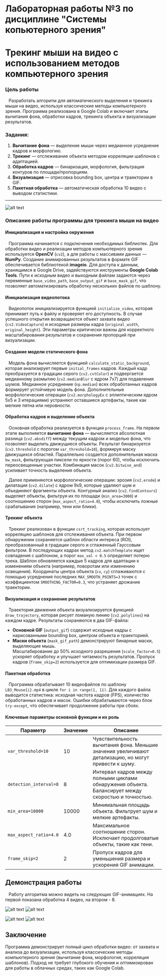 #   Лабораторная работы №3 по дисциплине "Системы копьютерного зрения"
# Трекинг мыши на видео с использованием методов компьютерного зрения

### Цель работы
&ensp; Разработать алгоритм для автоматического выделения и трекинга мыши на видео, используя классические методы компьютерного зрения. Программа реализована в Google Colab и включает этапы вычитания фона, обработки кадров, трекинга объекта и визуализации результатов.  

### Задания:
1. **Вычитание фона** — выделение мыши через медианное усреднение кадров и морфологию.  
2. **Трекинг** — отслеживание объекта методом корреляции шаблонов с адаптацией.  
3. **Обработка кадров** — бинаризация, морфология, фильтрация контуров по площади/пропорциям.  
4. **Визуализация** — отрисовка bounding box, центра и траектории в GIF.  
5. **Пакетная обработка** — автоматическая обработка 10 видео с выводом статистики.  

---

![alt text](Processing_videos/LB3_Mouse4_demonstration.gif)

### Описание работы программы для трекинга мыши на видео  

#### Инициализация и настройка окружения  
&ensp; Программа начинается с подключения необходимых библиотек. Для обработки видео и реализации методов компьютерного зрения используется **OpenCV** (`cv2`), а для работы с массивами данных — **NumPy**. Создание анимированных результатов в формате GIF обеспечивается библиотекой **imageio**. Для доступа к данным, хранящимся в Google Drive, задействуются инструменты **Google Colab Tools**. Пути к исходным видео и выходным файлам задаются через переменные `base_video_path`, `base_output_gif` и `base_mask_gif`, что позволяет автоматизировать обработку нескольких файлов по шаблону.  

#### Инициализация видеопотока  
&ensp; Видеопоток инициализируется функцией `initialize_video`, которая принимает путь к файлу и проверяет его доступность. В случае успешного открытия возвращаются объект захвата видео (`cv2.VideoCapture`) и исходные размеры кадра (`original_width`, `original_height`). Эти параметры критически важны для корректного масштабирования результатов и сохранения пропорций при визуализации.  

#### Создание модели статического фона  
&ensp; Модель фона вычисляется функцией `calculate_static_background`, которая анализирует первые `initial_frames` кадров. Каждый кадр преобразуется в градации серого (`cv2.cvtColor`) и подвергается медианному размытию (`cv2.medianBlur` с ядром 7x7) для подавления шумов. Медианное усреднение (`np.median`) всех обработанных кадров формирует устойчивую модель фона. Дополнительные морфологические операции (`cv2.morphologyEx` с эллиптическим ядром 5x5 и 3 итерациями) устраняют оставшиеся артефакты, такие как мелкие пятна или неровности.  

#### Обработка кадров и выделение объекта  
&ensp; Основная обработка реализуется в функции `process_frame`. На первом этапе выполняется **вычитание фона** — вычисляется абсолютная разница (`cv2.absdiff`) между текущим кадром и моделью фона, что позволяет выделить движущиеся объекты. Результат бинаризуется (`cv2.threshold` с порогом `var_threshold=10`), формируя маску движущихся областей. Параллельно создается дополнительная маска `bw_mask`, фильтрующая пиксели по яркости (порог 60), чтобы исключить переосвещенные участки. Комбинация масок (`cv2.bitwise_and`) усиливает точность выделения объекта.  

&ensp; Далее применяются морфологические операции: эрозия (`cv2.erode`) и дилатация (`cv2.dilate`) с ядром 9x9, которые удаляют шум и объединяют фрагменты объекта. Контурный анализ (`cv2.findContours`) выделяет объекты, фильтруя их по площади (`min_area=3000`) и соотношению сторон (`max_aspect_ratio=4.0`), чтобы исключить ложные срабатывания (например, тени или блики).  

#### Трекинг объекта  
&ensp; Трекинг реализован в функции `csrt_tracking`, которая использует корреляцию шаблонов для отслеживания объекта. При первом обнаружении сохраняется шаблон области интереса (ROI), преобразованный в градации серого и сглаженный Гауссовым фильтром. В последующих кадрах метод `cv2.matchTemplate` ищет совпадения с шаблоном, а порог `max_val < 0.5` определяет потерю трека. Шаблон обновляется каждые 5 кадров для адаптации к изменениям объекта (например, поворотам или изменению освещения). Координаты центра объекта (`cx`, `cy`) сглаживаются с помощью усреднения последних `MAX_SMOOTH_POINTS=3` точек с коэффициентом `SMOOTHING_FACTOR=0.3`, что устраняет дрожание траектории.  

#### Визуализация и сохранение результатов  
&ensp; Траектория движения объекта визуализируется функцией `draw_trajectory`, которая рисует ломаную линию (`cv2.polylines`) на каждом кадре. Результаты сохраняются в два GIF-файла:  
- **Основной GIF** (`output_gif`) содержит исходные кадры с нарисованными bounding box, центром объекта и траекторией.  
- **Маски объекта** (`mask_gif_path`) демонстрируют бинарные маски, выделяющие мышь.  
Масштабирование до 50% исходного разрешения (`scale_factor=0.5`) ускоряет обработку и улучшает читаемость результатов.  Пропуск кадров (`frame_skip=2`) используется для оптимизации размера GIF.  

#### Пакетная обработка  
&ensp; Программа обрабатывает 10 видеофайлов по шаблону `LB3_Mouse{i}.mp4` в цикле `for i in range(1, 11)`. Для каждого файла выводится статистика: исходная частота кадров (FPS), количество обработанных кадров и масок. Ошибки обрабатываются через блок `try-except`, что обеспечивает продолжение работы при сбоях.  

#### Ключевые параметры основной функции и их роль  

| Параметр               | Значение | Описание                                                                 |
|------------------------|----------|--------------------------------------------------------------------------|
| `var_threshold=10`     | 10       | Чувствительность вычитания фона. Меньшие значения увеличивают детализацию, но могут привести к шуму.     |
| `detection_interval=8` | 8        | Интервал кадров между полными циклами обнаружения объекта. Балансирует между скоростью и точностью.   |
| `min_area=10000`       | 10000    | Минимальная площадь объекта. Фильтрует шум и мелкие артефакты.   |
| `max_aspect_ratio=4.0` | 4.0      | Максимальное соотношение сторон. Исключает продолговатые объекты, такие как тени. |
| `frame_skip=2`         | 2        | Пропуск кадров для уменьшения размера и ускорения GIF анимации.  |

## Демонстрация работы

&ensp; Работу алгоритма можно видеть на следующих GIF-анимациях. На первой показана обработка 4 видео, на втором - 8.

![alt text](Result/Mask_videos/LB3_Mouse_mask1.gif) ![alt text](Result/Mask_videos/LB3_Mouse_mask1.gif)

![alt text](Result/Mask_videos/LB3_Mouse_mask1.gif) ![alt text](Result/Mask_videos/LB3_Mouse_mask1.gif)

## Заключение 

Программа демонстрирует полный цикл обработки видео: от захвата и анализа до визуализации, используя классические методы компьютерного зрения (вычитание фона, морфология, корреляция шаблонов). Подход не требует глубокого обучения и оптимизирован для работы в облачных средах, таких как Google Colab.


